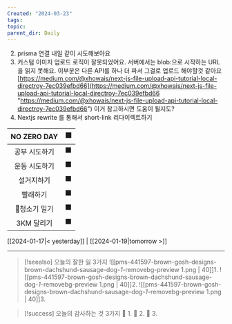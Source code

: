 ```yaml
---
Created: "2024-03-23"
tags: 
topic: 
parent_dir: Daily
---
```

2. prisma 연결 내일 같이 시도해보아요
3. 커스텀 이미지 업로드 로직이 잘못되었어요. 서버에서는 blob:으로 시작하는 URL을 읽지 못해요. 이부분은 다른 API를 하나 더 파서 그걸로 업로드 해야할것 같아요 [https://medium.com/@xhowais/next-js-file-upload-api-tutorial-local-directroy-7ec039efbd66](https://medium.com/@xhowais/next-js-file-upload-api-tutorial-local-directroy-7ec039efbd66 "https://medium.com/@xhowais/next-js-file-upload-api-tutorial-local-directroy-7ec039efbd66") 이거 참고하시면 도움이 될지도?
4. Nextjs rewrite 를 통해서 short-link 리다이렉트하기


| NO ZERO DAY | 🟩  |
| :---------: | :-: |
|   공부 시도하기   | ⬛️  |
|   운동 시도하기   | ⬛️  |
|    설거지하기    |  ⬛  |
|    빨래하기     |  ⬛  |
|   청소기 밀기   | ⬛️  |
|   3KM 달리기   | ⬛️  |

[[2024-01-17|< yesterday]] | [[2024-01-19|tomorrow >]]  

---  
> [!seealso] 오늘의 잘한 일 3가지
> ![[pms-441597-brown-gosh-designs-brown-dachshund-sausage-dog-_1_-removebg-preview 1.png | 40]]1. 
> ![[pms-441597-brown-gosh-designs-brown-dachshund-sausage-dog-_1_-removebg-preview 1.png | 40]]2. 
> ![[pms-441597-brown-gosh-designs-brown-dachshund-sausage-dog-_1_-removebg-preview 1.png | 40]]3. 

> [!success] 오늘의 감사하는 것 3가지
> 🌈 1. 
> 🌈 2.
> 🌈 3.  

